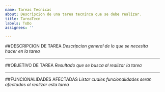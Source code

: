 ```yaml
---
name: Tareas Tecnicas
about: Descripcion de una tarea tecninca que se debe realizar.
title: TareaTecn
labels: ToDo
assignees: ''

---
```


##DESCRIPCION DE TAREA
*Descripcion general de lo que se necesita hacer en la tarea*

-------------------------------------------------------------------------------------------------------
##OBJETIVO DE TAREA
*Resultado que se busca al realizar la tarea*

-------------------------------------------------------------------------------------------------------
##FUNCIONALIDADES AFECTADAS
*Listar cuales funcionalidades seran afectadas al realizar esta tarea*